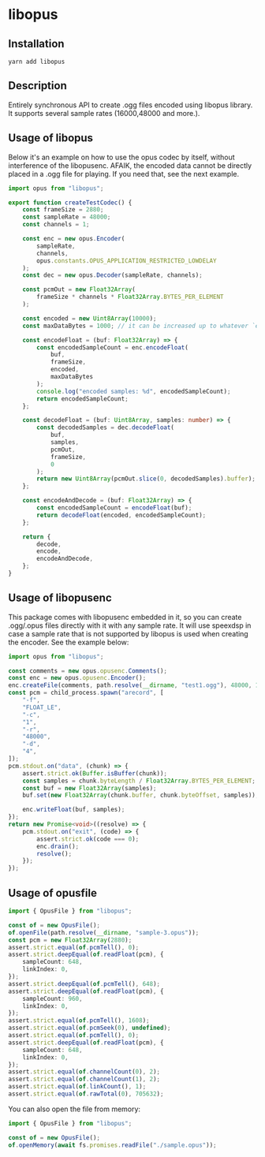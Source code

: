 # libopus

## Installation

```
yarn add libopus
```

## Description

Entirely synchronous API to create .ogg files encoded using libopus library. It supports several sample rates (16000,48000 and more.).

## Usage of libopus

Below it's an example on how to use the opus codec by itself, without interference of the libopusenc. AFAIK, the encoded data cannot be directly placed in a .ogg file for playing. If you need that, see the next example.

```ts
import opus from "libopus";

export function createTestCodec() {
    const frameSize = 2880;
    const sampleRate = 48000;
    const channels = 1;

    const enc = new opus.Encoder(
        sampleRate,
        channels,
        opus.constants.OPUS_APPLICATION_RESTRICTED_LOWDELAY
    );
    const dec = new opus.Decoder(sampleRate, channels);

    const pcmOut = new Float32Array(
        frameSize * channels * Float32Array.BYTES_PER_ELEMENT
    );

    const encoded = new Uint8Array(10000);
    const maxDataBytes = 1000; // it can be increased up to whatever `encoded` size is

    const encodeFloat = (buf: Float32Array) => {
        const encodedSampleCount = enc.encodeFloat(
            buf,
            frameSize,
            encoded,
            maxDataBytes
        );
        console.log("encoded samples: %d", encodedSampleCount);
        return encodedSampleCount;
    };

    const decodeFloat = (buf: Uint8Array, samples: number) => {
        const decodedSamples = dec.decodeFloat(
            buf,
            samples,
            pcmOut,
            frameSize,
            0
        );
        return new Uint8Array(pcmOut.slice(0, decodedSamples).buffer);
    };

    const encodeAndDecode = (buf: Float32Array) => {
        const encodedSampleCount = encodeFloat(buf);
        return decodeFloat(encoded, encodedSampleCount);
    };

    return {
        decode,
        encode,
        encodeAndDecode,
    };
}
```

## Usage of libopusenc

This package comes with libopusenc embedded in it, so you can create .ogg/.opus files directly with it with any sample rate. It will use speexdsp in case a sample rate that is not supported by libopus is used when creating the encoder. See the example below:

```ts
import opus from "libopus";

const comments = new opus.opusenc.Comments();
const enc = new opus.opusenc.Encoder();
enc.createFile(comments, path.resolve(__dirname, "test1.ogg"), 48000, 1, 0);
const pcm = child_process.spawn("arecord", [
    "-f",
    "FLOAT_LE",
    "-c",
    "1",
    "-r",
    "48000",
    "-d",
    "4",
]);
pcm.stdout.on("data", (chunk) => {
    assert.strict.ok(Buffer.isBuffer(chunk));
    const samples = chunk.byteLength / Float32Array.BYTES_PER_ELEMENT;
    const buf = new Float32Array(samples);
    buf.set(new Float32Array(chunk.buffer, chunk.byteOffset, samples));

    enc.writeFloat(buf, samples);
});
return new Promise<void>((resolve) => {
    pcm.stdout.on("exit", (code) => {
        assert.strict.ok(code === 0);
        enc.drain();
        resolve();
    });
});
```

## Usage of opusfile

```ts
import { OpusFile } from "libopus";

const of = new OpusFile();
of.openFile(path.resolve(__dirname, "sample-3.opus"));
const pcm = new Float32Array(2880);
assert.strict.equal(of.pcmTell(), 0);
assert.strict.deepEqual(of.readFloat(pcm), {
    sampleCount: 648,
    linkIndex: 0,
});
assert.strict.deepEqual(of.pcmTell(), 648);
assert.strict.deepEqual(of.readFloat(pcm), {
    sampleCount: 960,
    linkIndex: 0,
});
assert.strict.equal(of.pcmTell(), 1608);
assert.strict.equal(of.pcmSeek(0), undefined);
assert.strict.equal(of.pcmTell(), 0);
assert.strict.deepEqual(of.readFloat(pcm), {
    sampleCount: 648,
    linkIndex: 0,
});
assert.strict.equal(of.channelCount(0), 2);
assert.strict.equal(of.channelCount(1), 2);
assert.strict.equal(of.linkCount(), 1);
assert.strict.equal(of.rawTotal(0), 705632);
```

You can also open the file from memory:

```ts
import { OpusFile } from "libopus";

const of = new OpusFile();
of.openMemory(await fs.promises.readFile("./sample.opus"));
```
